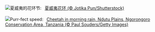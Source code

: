 ![](https://www.bing.com/th?id=OHR.HawaiianLei_ZH-CN7857272499_UHD.jpg&w=1000)夏威夷的花环节:&nbsp;&ensp;[夏威夷花环 (© Jotika Pun/Shutterstock)](https://www.bing.com/th?id=OHR.HawaiianLei_ZH-CN7857272499_UHD.jpg)
<br><br/>
![](https://www.bing.com/th?id=OHR.CheetahRain_EN-US6179670004_UHD.jpg&w=1000)Purr-fect speed:&nbsp;&ensp;[Cheetah in morning rain, Ndutu Plains, Ngorongoro Conservation Area, Tanzania (© Paul Souders/Getty Images)](https://www.bing.com/th?id=OHR.CheetahRain_EN-US6179670004_UHD.jpg)
<br><br/>
